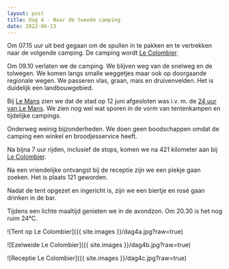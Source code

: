 ```yaml
---
layout: post
title: Dag 4 - Naar de tweede camping
date: 2022-06-13
---
```

Om 07.15 uur uit bed gegaan om de spullen in te pakken en te vertrekken naar de volgende camping. De camping wordt [Le Colombier](https://www.lecolombier-naturisme.com/nl/).  

Om 09.10 verlaten we de camping. We blijven weg van de snelweg en de tolwegen. We komen langs smalle weggetjes maar ook op doorgaande regionale wegen. We passeren vlas, graan, mais en druivenvelden. Het is duidelijk een landbouwgebied.  

Bij [Le Mans](https://nl.wikipedia.org/wiki/Le_Mans_(stad)) zien we dat de stad op 12 juni afgesloten was i.v. m. de [24 uur van Le Mans](https://nl.wikipedia.org/wiki/24_uur_van_Le_Mans). We zien nog wel wat sporen in de vorm van tentenkampen en tijdelijke campings.   

Onderweg weinig bijzonderheden. We doen geen boodschappen omdat de camping een winkel en broodjesservice heeft.

Na bijna 7 uur rijden, inclusief de stops, komen we na 421 kilometer aan bij [Le Colombier](https://www.lecolombier-naturisme.com/nl/).  

Na een vriendelijke ontvangst bij de receptie zijn we een plekje gaan zoeken. Het is plaats 121 geworden.

Nadat de tent opgezet en ingericht is, zijn we een biertje en rosé gaan drinken in de bar.  

Tijdens een lichte maaltijd genieten we in de avondzon. Om 20.30 is het nog ruim 24°C.  

![Tent op Le Colombier]({{ site.images }}/dag4a.jpg?raw=true)  

![Ezelweide Le Colombier]({{ site.images }}/dag4b.jpg?raw=true)   

![Receptie Le Colombier]({{ site.images }}/dag4c.jpg?raw=true) 